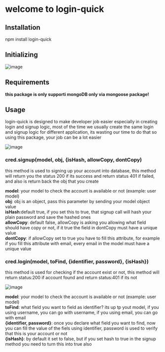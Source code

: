 <h1>welcome to login-quick</h1>

<h2>Installation</h2>
npm install login-quick

<h2>Initializing</h2>

![image](https://github.com/KeyzarRasya/quick-credential/assets/76760159/0ed232e1-c4a5-4e0b-95e0-7666fb6de52f)

<h2>Requirements</h2>
<b>this package is only supporti mongoDB only via mongoose package!</b>


<h2>Usage</h2>
<p>login-quick is designed to make developer job easier especially in creating login and signup logic, 
  most of the time we usually create the same login and signup logic for different application,
  its wasting our time to do that so using this package, your job can be a lot easier</p>

![image](https://github.com/KeyzarRasya/quick-credential/assets/76760159/0ddebcaf-cf42-47d7-b2d9-bd15826e8aa1)


<h3>cred.signup(model, obj, {isHash, allowCopy, dontCopy)</h3>
<p>this method is used to signing up your account into database, this method will return you the status 200 if its success
and return status 401 if failed, and also is return back the obj that you create</p>
<p><b>model</b>: your model to check the account is available or not (example: user model)<br>
<b>obj</b>: obj is an object, pass this parameter by sending your model object value<br>
<b>isHash</b>:default true, if you set this to true, that signup call will hash your plain password and save the hashed ones<br>
<b>allowCopy</b>: default false, allowCopy is asking you allowing what field should have copy or not, if it true the field in dontCopy must have a unique value<br>
<b>dontCopy</b>: if allowCopy set to true you have to fill this attribute, for example if you fill this attribute with email, every email in the model must have a unique value </p>

<h3>cred.login(model, toFind, {identifier, password}, {isHash})</h3>
<p>this method is used for checking if the account exist or not, this method will return status:200 if account found  
and return status:401 if its not</p>

![image](https://github.com/KeyzarRasya/quick-credential/assets/76760159/022080bf-414b-4cf7-a05f-f4ddc3ae91e8)

<p><b>model</b>: your model to check the account is available or not (example: user model)<br>
<b>toFind</b>: what field you want to field as identifier? its up tp yout model, if you using username, you can go with username, if you using email, you can go with email<br>
<b>{identifier, password}</b>: once you declare what field you want to find, now you can fill the value of the fiels using identifier, password is used to verify that this is your account or not<br>
<b>{isHash}</b>: by default it set to false, but if you set hash to true in the signup method you need to turn this into true also</p>
